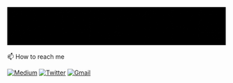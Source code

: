 <!--<img src="https://raw.githubusercontent.com/Prajwalmithun/Prajwalmithun/main/intro.gif" alt="👋 Hi there! I'm Prajwal" title="👋 Hi there! I'm Prajwal"/> -->

<img src="https://raw.githubusercontent.com/Prajwalmithun/Prajwalmithun/main/github_intro.gif" alt="👋 Hi there! I'm Prajwal" title="👋 Hi there! I'm Prajwal"/>

<!--
## Stats📊
![Prajwal's GitHub stats](https://github-readme-stats.vercel.app/api?username=Prajwalmithun&show_icons=true&theme=transparent)

## Top Languages🧑‍💻
[![Top Langs](https://github-readme-stats.vercel.app/api/top-langs/?username=Prajwalmithun)](https://github.com/Prajwalmithun/github-readme-stats)

-->
📫 How to reach me

[![Medium](https://img.shields.io/badge/Medium-000000?style=for-the-badge&logo=Medium&logoColor=white)](https://prajwalt.medium.com/)
[![Twitter](https://img.shields.io/badge/Twitter-1DA1F2?style=for-the-badge&logo=Twitter&logoColor=white)](https://twitter.com/vanquisher3498)
[![Gmail](https://img.shields.io/badge/Gmail-EA4335?style=for-the-badge&logo=Gmail&logoColor=white)](tkushal216@gmail.com)
